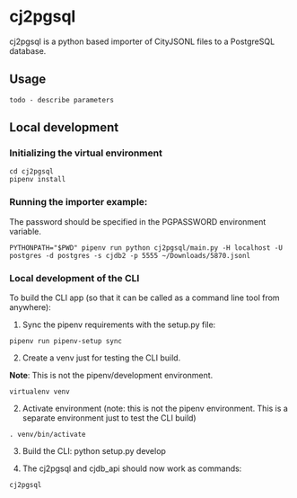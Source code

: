 # cj2pgsql
cj2pgsql is a python based importer of CityJSONL files to a PostgreSQL database.

## Usage
    todo - describe parameters

## Local development
### Initializing the virtual environment
```
cd cj2pgsql
pipenv install
```

### Running the importer example:
The password should be specified in the PGPASSWORD environment variable.

```
PYTHONPATH="$PWD" pipenv run python cj2pgsql/main.py -H localhost -U postgres -d postgres -s cjdb2 -p 5555 ~/Downloads/5870.jsonl
```


### Local development of the CLI
To build the CLI app (so that it can be called as a command line tool from anywhere):


1. Sync the pipenv requirements with the setup.py file:
```
pipenv run pipenv-setup sync
```

2. Create a venv just for testing the CLI build.

**Note**: This is not the pipenv/development environment.
```
virtualenv venv
```
2. Activate environment (note: this is not the pipenv environment. This is a separate environment just to test the CLI build)
```
. venv/bin/activate

```

3. Build the CLI:
python setup.py develop

4. The cj2pgsql and cjdb_api should now work as commands:
```
cj2pgsql
```